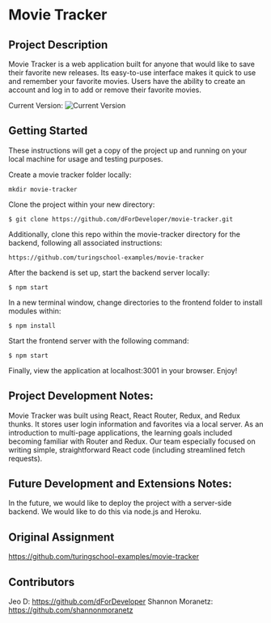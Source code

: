 # Movie Tracker

## Project Description
  Movie Tracker is a web application built for anyone that would like to save their favorite new releases. Its easy-to-use interface makes it quick to use and remember your favorite movies. Users have the ability to create an account and log in to add or remove their favorite movies.

Current Version:
![Current Version](https://user-images.githubusercontent.com/42360624/52250353-b062cc80-28b4-11e9-932d-bd70f6b1c76e.gif)


## Getting Started

These instructions will get a copy of the project up and running on your local machine for usage and testing purposes. 

Create a movie tracker folder locally:
```
mkdir movie-tracker
```
Clone the project within your new directory:
```
$ git clone https://github.com/dForDeveloper/movie-tracker.git
```
Additionally, clone this repo within the movie-tracker directory for the backend, following all associated instructions:
```
https://github.com/turingschool-examples/movie-tracker
```
After the backend is set up, start the backend server locally:
```
$ npm start
```
In a new terminal window, change directories to the frontend folder to install modules within:
```
$ npm install
```
Start the frontend server with the following command:
```
$ npm start
```

Finally, view the application at localhost:3001 in your browser. Enjoy!


## Project Development Notes:
Movie Tracker was built using React, React Router, Redux, and Redux thunks. It stores user login information and favorites via a local server. As an introduction to multi-page applications, the learning goals included becoming familiar with Router and Redux. Our team especially focused on writing simple, straightforward React code (including streamlined fetch requests). 

## Future Development and Extensions Notes:
In the future, we would like to deploy the project with a server-side backend. We would like to do this via node.js and Heroku.

## Original Assignment
https://github.com/turingschool-examples/movie-tracker

## Contributors
Jeo D: https://github.com/dForDeveloper
Shannon Moranetz: https://github.com/shannonmoranetz